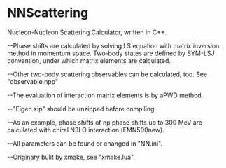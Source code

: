 # NNScattering

Nucleon-Nucleon Scattering Calculator, written in C++.

--Phase shifts are calculated by solving LS equation with matrix inversion method in momentum space. Two-body states are defined by SYM-LSJ convention, under which matrix elements are calculated.

--Other two-body scattering observables can be calculated, too. See "observable.hpp"

--The evaluation of interaction matrix elements is by aPWD method.

--"Eigen.zip" should be unzipped before compiling.

--As an example, phase shifts of np phase shifts up to 300 MeV are calculated with chiral N3LO interaction (EMN500new).

--All parameters can be found or changed in "NN.ini".

--Originary bulit by xmake, see "xmake.lua".
